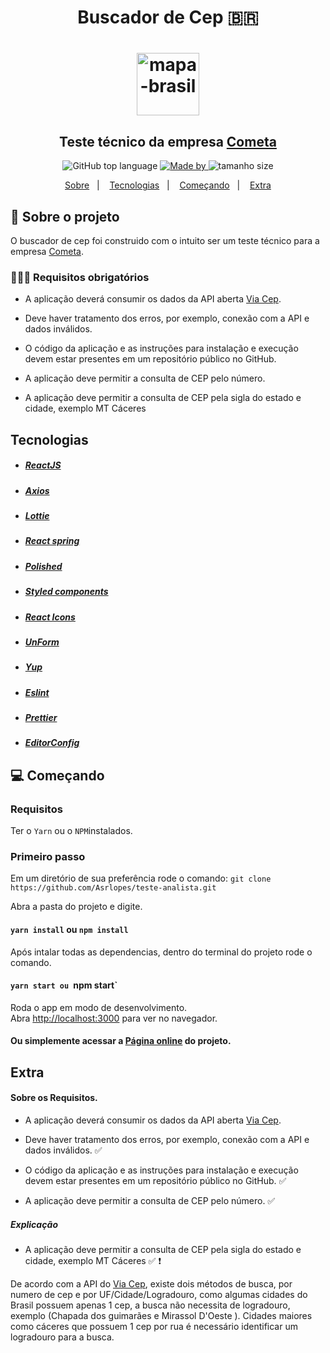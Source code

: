 <h1 align="center">Buscador de Cep 🇧🇷<h1>

<p align="center">
<img alt="mapa-brasil" src="https://image.flaticon.com/icons/png/512/47/47442.png" width="100"/>
</p>

<h2 align="center">
Teste técnico da empresa <a href="https://jobs.kenoby.com/vagascometa">Cometa</a>
</h2>
<p align="center">
  <img alt="GitHub top language" src="https://img.shields.io/github/languages/top/Asrlopes/teste-analista">

  <a href="https://www.linkedin.com/in/amor%C3%A9sio-de-souza-429ba314b/">
    <img alt="Made by" src="https://img.shields.io/badge/Feito%20por-Amor%C3%A9sio%20de%20Souza-blue">
  </a>

  <img alt="tamanho size" src="https://img.shields.io/github/repo-size/Asrlopes/teste-analista">

</p>

<p align="center">
  <a href="##sobre-o-projeto">Sobre</a>&nbsp;&nbsp;&nbsp;|&nbsp;&nbsp;&nbsp;
  <a href="##tecnologias">Tecnologias</a>&nbsp;&nbsp;&nbsp;|&nbsp;&nbsp;&nbsp;
  <a href="##começando">Começando</a>&nbsp;&nbsp;&nbsp;|&nbsp;&nbsp;&nbsp;
  <a href="##extra">Extra</a>
</p>

## 📖 Sobre o projeto

O buscador de cep foi construido com o intuito ser um teste técnico para a empresa [Cometa](https://jobs.kenoby.com/vagascometa).

### 🙅🏽‍♂️ Requisitos obrigatórios

- A aplicação deverá consumir os dados da API aberta [Via Cep](https://viacep.com.br/).
- Deve haver tratamento dos erros, por exemplo, conexão com a API e dados inválidos.

- O código da aplicação e as instruções para instalação e execução devem estar presentes em um repositório público no GitHub.

- A aplicação deve permitir a consulta de CEP pelo número.

- A aplicação deve permitir a consulta de CEP pela sigla do estado e cidade, exemplo MT Cáceres

## Tecnologias

- ##### [ReactJS](https://pt-br.reactjs.org/)
- ##### [Axios](https://github.com/axios/axios)
- ##### [Lottie](https://github.com/chenqingspring/react-lottie)
- ##### [React spring](https://www.react-spring.io/)
- ##### [Polished](https://github.com/styled-components/polished)
- ##### [Styled components](https://styled-components.com/)
- ##### [React Icons](https://react-icons.netlify.com/#/)
- ##### [UnForm](https://unform.dev/)
- ##### [Yup](https://github.com/jquense/yup)
- ##### [Eslint](https://eslint.org/)
- ##### [Prettier](https://prettier.io/)
- ##### [EditorConfig](https://editorconfig.org/)

## 💻 Começando

### Requisitos

Ter o `Yarn` ou o `NPM`instalados.

### Primeiro passo

Em um diretório de sua preferência rode o comando:
`git clone https://github.com/Asrlopes/teste-analista.git`

Abra a pasta do projeto e digite.

#### `yarn install` ou `npm install`

Após intalar todas as dependencias, dentro do terminal do projeto rode o comando.

#### `yarn start ou `npm start`

Roda o app em modo de desenvolvimento.\
Abra [http://localhost:3000](http://localhost:3000) para ver no navegador.

#### Ou simplemente acessar a [Página online](https://gifted-bhabha-cef33d.netlify.app/) do projeto.

## Extra

#### Sobre os Requisitos.

- A aplicação deverá consumir os dados da API aberta [Via Cep](https://viacep.com.br/).
- Deve haver tratamento dos erros, por exemplo, conexão com a API e dados inválidos. ✅

- O código da aplicação e as instruções para instalação e execução devem estar presentes em um repositório público no GitHub. ✅

- A aplicação deve permitir a consulta de CEP pelo número. ✅

##### Explicação

- A aplicação deve permitir a consulta de CEP pela sigla do estado e cidade, exemplo MT Cáceres ✅ ❗️

De acordo com a API do [Via Cep](https://viacep.com.br/), existe dois métodos de busca, por numero de cep e por UF/Cidade/Logradouro, como algumas cidades do Brasil possuem apenas 1 cep, a busca não necessita de logradouro, exemplo (Chapada dos guimarães e Mirassol D'Oeste ).
Cidades maiores como cáceres que possuem 1 cep por rua é necessário identificar um logradouro para a busca.
